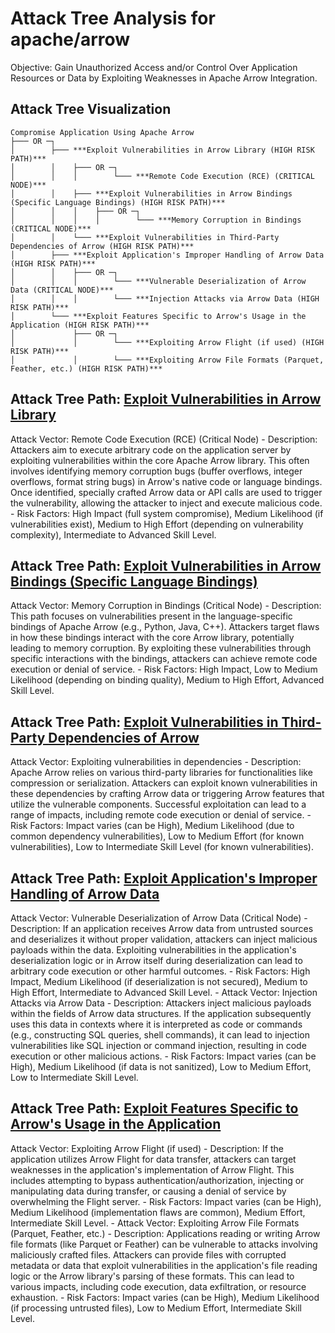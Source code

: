 # Attack Tree Analysis for apache/arrow

Objective: Gain Unauthorized Access and/or Control Over Application Resources or Data by Exploiting Weaknesses in Apache Arrow Integration.

## Attack Tree Visualization

```
Compromise Application Using Apache Arrow
├─── OR ─┐
│        ├─── ***Exploit Vulnerabilities in Arrow Library (HIGH RISK PATH)***
│        │    ├─── OR ─┐
│        │    │        └─── ***Remote Code Execution (RCE) (CRITICAL NODE)***
│        │    ├─── ***Exploit Vulnerabilities in Arrow Bindings (Specific Language Bindings) (HIGH RISK PATH)***
│        │    │    ├─── OR ─┐
│        │    │    │        └─── ***Memory Corruption in Bindings (CRITICAL NODE)***
│        │    └─── ***Exploit Vulnerabilities in Third-Party Dependencies of Arrow (HIGH RISK PATH)***
│        ├─── ***Exploit Application's Improper Handling of Arrow Data (HIGH RISK PATH)***
│        │    ├─── OR ─┐
│        │    │        └─── ***Vulnerable Deserialization of Arrow Data (CRITICAL NODE)***
│        │    │        └─── ***Injection Attacks via Arrow Data (HIGH RISK PATH)***
│        └─── ***Exploit Features Specific to Arrow's Usage in the Application (HIGH RISK PATH)***
│             ├─── OR ─┐
│             │        └─── ***Exploiting Arrow Flight (if used) (HIGH RISK PATH)***
│             │        └─── ***Exploiting Arrow File Formats (Parquet, Feather, etc.) (HIGH RISK PATH)***
```


## Attack Tree Path: [Exploit Vulnerabilities in Arrow Library](./attack_tree_paths/exploit_vulnerabilities_in_arrow_library.md)

Attack Vector: Remote Code Execution (RCE) (Critical Node)
        - Description: Attackers aim to execute arbitrary code on the application server by exploiting vulnerabilities within the core Apache Arrow library. This often involves identifying memory corruption bugs (buffer overflows, integer overflows, format string bugs) in Arrow's native code or language bindings. Once identified, specially crafted Arrow data or API calls are used to trigger the vulnerability, allowing the attacker to inject and execute malicious code.
        - Risk Factors: High Impact (full system compromise), Medium Likelihood (if vulnerabilities exist), Medium to High Effort (depending on vulnerability complexity), Intermediate to Advanced Skill Level.

## Attack Tree Path: [Exploit Vulnerabilities in Arrow Bindings (Specific Language Bindings)](./attack_tree_paths/exploit_vulnerabilities_in_arrow_bindings__specific_language_bindings_.md)

Attack Vector: Memory Corruption in Bindings (Critical Node)
        - Description: This path focuses on vulnerabilities present in the language-specific bindings of Apache Arrow (e.g., Python, Java, C++). Attackers target flaws in how these bindings interact with the core Arrow library, potentially leading to memory corruption. By exploiting these vulnerabilities through specific interactions with the bindings, attackers can achieve remote code execution or denial of service.
        - Risk Factors: High Impact, Low to Medium Likelihood (depending on binding quality), Medium to High Effort, Advanced Skill Level.

## Attack Tree Path: [Exploit Vulnerabilities in Third-Party Dependencies of Arrow](./attack_tree_paths/exploit_vulnerabilities_in_third-party_dependencies_of_arrow.md)

Attack Vector: Exploiting vulnerabilities in dependencies
        - Description: Apache Arrow relies on various third-party libraries for functionalities like compression or serialization. Attackers can exploit known vulnerabilities in these dependencies by crafting Arrow data or triggering Arrow features that utilize the vulnerable components. Successful exploitation can lead to a range of impacts, including remote code execution or denial of service.
        - Risk Factors: Impact varies (can be High), Medium Likelihood (due to common dependency vulnerabilities), Low to Medium Effort (for known vulnerabilities), Low to Intermediate Skill Level (for known vulnerabilities).

## Attack Tree Path: [Exploit Application's Improper Handling of Arrow Data](./attack_tree_paths/exploit_application's_improper_handling_of_arrow_data.md)

Attack Vector: Vulnerable Deserialization of Arrow Data (Critical Node)
        - Description: If an application receives Arrow data from untrusted sources and deserializes it without proper validation, attackers can inject malicious payloads within the data. Exploiting vulnerabilities in the application's deserialization logic or in Arrow itself during deserialization can lead to arbitrary code execution or other harmful outcomes.
        - Risk Factors: High Impact, Medium Likelihood (if deserialization is not secured), Medium to High Effort, Intermediate to Advanced Skill Level.
    - Attack Vector: Injection Attacks via Arrow Data
        - Description: Attackers inject malicious payloads within the fields of Arrow data structures. If the application subsequently uses this data in contexts where it is interpreted as code or commands (e.g., constructing SQL queries, shell commands), it can lead to injection vulnerabilities like SQL injection or command injection, resulting in code execution or other malicious actions.
        - Risk Factors: Impact varies (can be High), Medium Likelihood (if data is not sanitized), Low to Medium Effort, Low to Intermediate Skill Level.

## Attack Tree Path: [Exploit Features Specific to Arrow's Usage in the Application](./attack_tree_paths/exploit_features_specific_to_arrow's_usage_in_the_application.md)

Attack Vector: Exploiting Arrow Flight (if used)
        - Description: If the application utilizes Arrow Flight for data transfer, attackers can target weaknesses in the application's implementation of Arrow Flight. This includes attempting to bypass authentication/authorization, injecting or manipulating data during transfer, or causing a denial of service by overwhelming the Flight server.
        - Risk Factors: Impact varies (can be High), Medium Likelihood (implementation flaws are common), Medium Effort, Intermediate Skill Level.
    - Attack Vector: Exploiting Arrow File Formats (Parquet, Feather, etc.)
        - Description: Applications reading or writing Arrow file formats (like Parquet or Feather) can be vulnerable to attacks involving maliciously crafted files. Attackers can provide files with corrupted metadata or data that exploit vulnerabilities in the application's file reading logic or the Arrow library's parsing of these formats. This can lead to various impacts, including code execution, data exfiltration, or resource exhaustion.
        - Risk Factors: Impact varies (can be High), Medium Likelihood (if processing untrusted files), Low to Medium Effort, Intermediate Skill Level.

